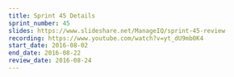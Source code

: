 ```yaml
---
title: Sprint 45 Details
sprint_number: 45
slides: https://www.slideshare.net/ManageIQ/sprint-45-review
recording: https://www.youtube.com/watch?v=yt_dU9mb0K4
start_date: 2016-08-02
end_date: 2016-08-22
review_date: 2016-08-24
---
```

